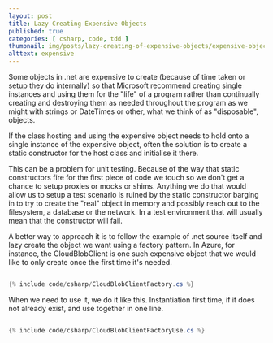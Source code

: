 ```yaml
---
layout: post
title: Lazy Creating Expensive Objects
published: true
categories: [ csharp, code, tdd ]
thumbnail: img/posts/lazy-creating-of-expensive-objects/expensive-object-420x255.webp
alttext: expensive
---
```


Some objects in .net are expensive to create (because of time taken or setup they do internally) so that 
Microsoft recommend creating single instances and using them for the "life" of a program rather than 
continually creating and destroying them as needed throughout the program as we might with strings or 
DateTimes or other, what we think of as "disposable", objects. 

If the class hosting and using the expensive object needs to hold onto a single instance of the expensive object, 
often the solution is to create a static constructor for the host class and initialise it there. 

This can be a problem for unit testing. Because of the way that static constructors fire for the first piece of 
code we touch so we don't get a chance to setup proxies or mocks or shims. Anything we do that would allow us to 
setup a test scenario is ruined by the static constructor barging in to try to create the "real" object in 
memory and possibly reach out to the filesystem, a database or the network. In a test environment that will usually 
mean that the constructor will fail. 

A better way to approach it is to follow the example of .net source itself and lazy create the object we want using a 
factory pattern. In Azure, for instance, the CloudBlobClient is one such expensive object that we would like to only 
create once the first time it's needed.


~~~csharp

{% include code/csharp/CloudBlobClientFactory.cs %}

~~~

When we need to use it, we do it like this. Instantiation first time, if it does not already exist, and use together
in one line.

~~~csharp

{% include code/csharp/CloudBlobClientFactoryUse.cs %}

~~~
